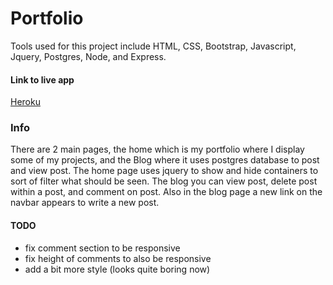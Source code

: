 # Portfolio

Tools used for this project include HTML, CSS, Bootstrap, Javascript, Jquery, Postgres, Node, and Express.

#### Link to live app
[Heroku](https://josue-portfolio.herokuapp.com)

### Info
There are 2 main pages, the home which is my portfolio where I display some of my projects, and the Blog where it uses postgres database to post and view post.
The home page uses jquery to show and hide containers to sort of filter what should be seen.
The blog you can view post, delete post within a post, and comment on post. Also in the blog page a new link on the navbar appears to write a new post. 

#### TODO
- fix comment section to be responsive
- fix height of comments to also be responsive
- add a bit more style (looks quite boring now)
